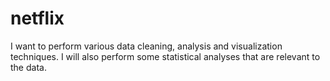 # netflix
I want to perform various data cleaning, analysis and visualization techniques. I will also perform some statistical analyses that are relevant to the data.
